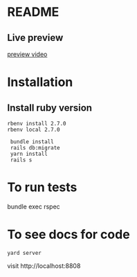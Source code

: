 # README
## Live preview
[preview video](https://drive.google.com/file/d/1RbveTPu3nlSct-uWk9qZ8Qp7HmUXoV34/view)

# Installation

## Install ruby version
```
rbenv install 2.7.0
rbenv local 2.7.0
```

```
 bundle install
 rails db:migrate
 yarn install
 rails s
```
# To run tests

bundle exec rspec

# To see docs for code

```
yard server
```
visit http://localhost:8808
